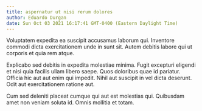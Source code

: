```yaml
---
title: aspernatur ut nisi rerum dolores
author: Eduardo Durgan
date: Sun Oct 03 2021 16:17:41 GMT-0400 (Eastern Daylight Time)
---
```

Voluptatem expedita ea suscipit accusamus laborum qui. Inventore commodi dicta exercitationem unde in sunt sit. Autem debitis labore qui ut corporis et quia rem atque.

 Explicabo sed debitis in expedita molestiae minima. Fugit excepturi eligendi et nisi quia facilis ullam libero saepe. Quos doloribus quae id pariatur. Officia hic aut aut enim qui impedit. Nihil aut suscipit in vel dicta deserunt. Odit aut exercitationem ratione aut.

 Cum sed deleniti placeat cumque qui aut est molestias qui. Quibusdam amet non veniam soluta id. Omnis mollitia et totam.